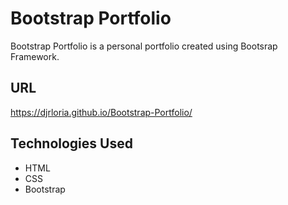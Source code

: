 # Bootstrap Portfolio

Bootstrap Portfolio is a personal portfolio created using Bootsrap Framework.

## URL 
https://djrloria.github.io/Bootstrap-Portfolio/

## Technologies Used
- HTML
- CSS
- Bootstrap


